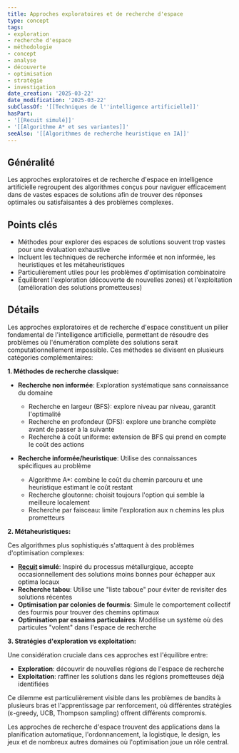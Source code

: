 ```yaml
---
title: Approches exploratoires et de recherche d'espace
type: concept
tags:
- exploration
- recherche d'espace
- méthodologie
- concept
- analyse
- découverte
- optimisation
- stratégie
- investigation
date_creation: '2025-03-22'
date_modification: '2025-03-22'
subClassOf: '[[Techniques de l''intelligence artificielle]]'
hasPart:
- '[[Recuit simulé]]'
- '[[Algorithme A* et ses variantes]]'
seeAlso: '[[Algorithmes de recherche heuristique en IA]]'
---
```

## Généralité

Les approches exploratoires et de recherche d'espace en intelligence artificielle regroupent des algorithmes conçus pour naviguer efficacement dans de vastes espaces de solutions afin de trouver des réponses optimales ou satisfaisantes à des problèmes complexes.

## Points clés

- Méthodes pour explorer des espaces de solutions souvent trop vastes pour une évaluation exhaustive
- Incluent les techniques de recherche informée et non informée, les heuristiques et les métaheuristiques
- Particulièrement utiles pour les problèmes d'optimisation combinatoire
- Équilibrent l'exploration (découverte de nouvelles zones) et l'exploitation (amélioration des solutions prometteuses)

## Détails

Les approches exploratoires et de recherche d'espace constituent un pilier fondamental de l'intelligence artificielle, permettant de résoudre des problèmes où l'énumération complète des solutions serait computationnellement impossible. Ces méthodes se divisent en plusieurs catégories complémentaires:

**1. Méthodes de recherche classique:**

- **Recherche non informée**: Exploration systématique sans connaissance du domaine
  - Recherche en largeur (BFS): explore niveau par niveau, garantit l'optimalité
  - Recherche en profondeur (DFS): explore une branche complète avant de passer à la suivante
  - Recherche à coût uniforme: extension de BFS qui prend en compte le coût des actions

- **Recherche informée/heuristique**: Utilise des connaissances spécifiques au problème
  - Algorithme A*: combine le coût du chemin parcouru et une heuristique estimant le coût restant
  - Recherche gloutonne: choisit toujours l'option qui semble la meilleure localement
  - Recherche par faisceau: limite l'exploration aux n chemins les plus prometteurs

**2. Métaheuristiques:**

Ces algorithmes plus sophistiqués s'attaquent à des problèmes d'optimisation complexes:

- **[Recuit](https://fr.wikipedia.org/wiki/Recuit) simulé**: Inspiré du processus métallurgique, accepte occasionnellement des solutions moins bonnes pour échapper aux optima locaux
- **Recherche tabou**: Utilise une "liste taboue" pour éviter de revisiter des solutions récentes
- **Optimisation par colonies de fourmis**: Simule le comportement collectif des fourmis pour trouver des chemins optimaux
- **Optimisation par essaims particulaires**: Modélise un système où des particules "volent" dans l'espace de recherche

**3. Stratégies d'exploration vs exploitation:**

Une considération cruciale dans ces approches est l'équilibre entre:
- **Exploration**: découvrir de nouvelles régions de l'espace de recherche
- **Exploitation**: raffiner les solutions dans les régions prometteuses déjà identifiées

Ce dilemme est particulièrement visible dans les problèmes de bandits à plusieurs bras et l'apprentissage par renforcement, où différentes stratégies (ε-greedy, UCB, Thompson sampling) offrent différents compromis.

Les approches de recherche d'espace trouvent des applications dans la planification automatique, l'ordonnancement, la logistique, le design, les jeux et de nombreux autres domaines où l'optimisation joue un rôle central.
